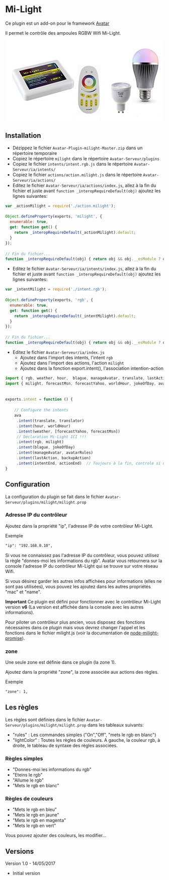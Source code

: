 Mi-Light
========

Ce plugin est un add-on pour le framework [Avatar](https://github.com/Spikharpax/Avatar-Serveur)

Il permet le contrôle des ampoules RGBW Wifi Mi-Light.


![GitHub Logo](/logo/milight.jpg)


## Installation

- Dézippez le fichier `Avatar-Plugin-milight-Master.zip` dans un répertoire temporaire
- Copiez le répertoire `milight` dans le répertoire `Avatar-Serveur/plugins`
- Copiez le fichier `intents/intent.rgb.js` dans le répertoire `Avatar-Serveur/ia/intents/`
- Copiez le fichier `actions/action.milight.js` dans le répertoire `Avatar-Serveur/ia/actions/`
- Editez le fichier `Avatar-Serveur/ia/actions/index.js`, allez à la fin du fichier et juste avant `function _interopRequireDefault(obj)` ajoutez les lignes suivantes:

```javascript
var _actionMilight = require('./action.milight');

Object.defineProperty(exports, 'milight', {
  enumerable: true,
  get: function get() {
    return _interopRequireDefault(_actionMilight).default;
  }
});

// Fin du fichier...
function _interopRequireDefault(obj) { return obj && obj.__esModule ? obj : { default: obj }; }
```

- Editez le fichier `Avatar-Serveur/ia/intents/index.js`, allez à la fin du fichier et juste avant `function _interopRequireDefault(obj)` ajoutez les lignes suivantes:

```javascript
var _intentMilight = require('./intent.rgb');

Object.defineProperty(exports, 'rgb', {
  enumerable: true,
  get: function get() {
    return _interopRequireDefault(_intentMilight).default;
  }
});

// Fin du fichier...
function _interopRequireDefault(obj) { return obj && obj.__esModule ? obj : { default: obj }; }
```

- Editez le fichier `Avatar-Serveur/ia/index.js`
	- Ajoutez dans l'import des intents, l'intent `rgb`
	- Ajoutez dans l'import des actions, l'action `milight`
	- Ajoutez dans la fonction export.intent(), l'association intention-action

```javascript
import { rgb, weather, hour,  blague, manageAvatar, translate, lastAction, intentEnd} from './intents';
import { milight, forecastMsn, forecastYahoo, worldHour, jokeOfDay, avatarRules, translator, backupAction, actionEnd} from './actions';


exports.intent = function () {

	// Configure the intents
	ava
	 .intent(translate, translator)
	 .intent(hour, worldHour)
	 .intent(weather, [forecastYahoo, forecastMsn])
	 // Déclaration Mi-Light ICI !!!
	 .intent(rgb, milight)
	 .intent(blague, jokeOfDay)
	 .intent(manageAvatar, avatarRules)
	 .intent(lastAction, backupAction)
	 .intent(intentEnd, actionEnd)  // Toujours à la fin, controle si une règle est passée
}
```


## Configuration

La configuration du plugin se fait dans le fichier `Avatar-Serveur/plugins/milight/milight.prop`

### Adresse IP du contrôleur
Ajoutez dans la propriété "ip", l'adresse IP de votre contrôleur Mi-Light.

Exemple
```xml
"ip": "192.168.0.10",
```	

Si vous ne connaissez pas l'adresse IP du contrôleur, vous pouvez utilisez la règle "donnes-moi les informations du rgb". Avatar vous retournera sur la console l'adresse IP du contrôleur Mi-Light qui se trouve sur votre réseau Wifi.

Si vous désirez garder les autres infos affichées pour informations (elles ne sont pas utilisées), vous pouvez les ajoutez dans les autres propriétés "mac" et "name".

**Important**
Ce plugin est défini pour fonctionner avec le contrôleur Mi-Light version **v6** (La version est affichée dans la console avec les autres informations).

Pour piloter un contrôleur plus ancien, vous disposez des fonctions nécessaires dans ce plugin mais vous devrez changer l'appel et les fonctions dans le fichier milight.js (voir la documentation de [node-milight-promise](https://github.com/mwittig/node-milight-promise)).


### zone

Une seule zone est définie dans ce plugin (la zone 1).

Ajoutez dans la propriété "zone", la zone associée aux actions des règles.

Exemple
```xml
"zone": 1,
```	
	

## Les règles	

Les règles sont définies dans le fichier `Avatar-Serveur/plugins/milight/milight.prop` dans les tableaux suivants:
- "rules" : Les commandes simples ("On","Off", "mets le rgb en blanc")
- "lightColor" : Toutes les règles de couleurs. A gauche, la couleur rgb, à droite, le tableau de syntaxe des règles associées.

### Règles simples
- "Donnes-moi les informations du rgb"	
- "Eteins le rgb"
- "Allume le rgb"
- "Mets le rgb en blanc"

### Règles de couleurs
- "Mets le rgb en bleu"
- "Mets le rgb en jaune"
- "Mets le rgb en magenta"	
- "Mets le rgb en vert"	

Vous pouvez ajouter des couleurs, les modifier...

	

## Versions

Version 1.0 - 14/05/2017
- Initial version